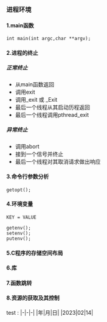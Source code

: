 ### 进程环境


#### 1.main函数

    int main(int argc,char **argv);


#### 2.进程的终止

##### 正常终止
- 从main函数返回
- 调用exit
- 调用_exit 或 _Exit
- 最后一个线程从其启动历程返回
- 最后一个线程调用pthread_exit
    
##### 异常终止
- 调用abort
- 接到一个信号并终止
- 最后一个线程对其取消请求做出响应

#### 3.命令行参数分析
    getopt();



#### 4.环境变量
    KEY = VALUE

    getenv();
    setenv();
    putenv();

#### 5.C程序的存储空间布局


#### 6.库

#### 7.函数跳转

#### 8.资源的获取及其控制

test :
|-|-|-|
|年|月|日|
|2023|02|14|






